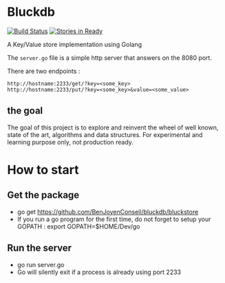 # Bluckdb

[![Build Status](https://travis-ci.org/BenJoyenConseil/bluckdb.svg?branch=master)](https://travis-ci.org/BenJoyenConseil/bluckdb) [![Stories in Ready](https://badge.waffle.io/BenJoyenConseil/bluckdb.png?label=ready&title=Ready)](https://waffle.io/BenJoyenConseil/bluckdb)

A Key/Value store implementation using Golang

The ``server.go`` file is a simple http server that answers on the 8080 port.


There are two endpoints :

    http://hostname:2233/get/?key=<some_key>
    http://hostname:2233/put/?key=<some_key>&value=<some_value>


## the goal

The goal of this project is to explore and reinvent the wheel of well known, state of the art, algorithms and data structures.
For experimental and learning purpose only, not production ready.


# How to start

## Get the package
* go get https://github.com/BenJoyenConseil/bluckdb/bluckstore
* If you run a go program for the first time, do not forget to setup your GOPATH : export GOPATH=$HOME/Dev/go

## Run the server
* go run server.go
* Go will silently exit if a process is already using port 2233
